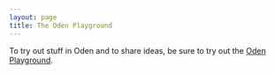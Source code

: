 ```yaml
---
layout: page
title: The Oden Playground
---
```


To try out stuff in Oden and to share ideas, be sure to try out the [Oden
Playground](https://playground.oden-lang.org/).
